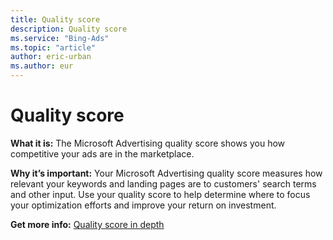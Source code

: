 ```yaml
---
title: Quality score
description: Quality score
ms.service: "Bing-Ads"
ms.topic: "article"
author: eric-urban
ms.author: eur
---
```


# Quality score

**What it is:**   The Microsoft Advertising quality score shows you how competitive your ads are in the marketplace.

**Why it’s important:**   Your Microsoft Advertising quality score measures how relevant your keywords and landing pages are to customers' search terms and other input. Use your quality score to help determine where to focus your   optimization efforts and improve your return on investment.

**Get more info:**     [Quality score in depth](../hlp_BA_CONC_AboutQualityScore.md)


